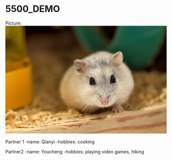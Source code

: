 # 5500_DEMO

Picture:
![title](Images/hamster.jpg)

Partner 1
-name: Qianyi
-hobbies: cooking


Partner2
-name: Youcheng
-hobbies: playing video games, hiking
